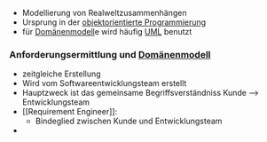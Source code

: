 - Modellierung von Realweltzusammenhängen
- Ursprung in der [objektorientierte Programmierung](../Begriffe/objektorientierte%20Programmierung.md)
- für [Domänenmodell](../Begriffe/Domänenmodell.md)e wird häufig [UML](../UML.md) benutzt

### Anforderungsermittlung und [Domänenmodell](../Begriffe/Domänenmodell.md)
- zeitgleiche Erstellung
- Wird vom Softwareentwicklungsteam erstellt
- Hauptzweck ist das gemeinsame Begriffsverständniss Kunde --> Entwicklungsteam
- [[Requirement Engineer]]:
	- Bindeglied zwischen Kunde und Entwicklungsteam
- 
